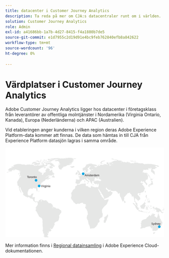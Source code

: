 ```yaml
---
title: datacenter i Customer Journey Analytics
description: Ta reda på mer om CJA:s datacentraler runt om i världen.
solution: Customer Journey Analytics
role: Admin
exl-id: a41686bb-1a7b-4d27-8415-f4a1880b7de5
source-git-commit: e1d7955c2d19d91e4bc9feb762840efb8a842622
workflow-type: tm+mt
source-wordcount: '96'
ht-degree: 0%

---
```


# Värdplatser i Customer Journey Analytics

Adobe Customer Journey Analytics ligger hos datacenter i företagsklass från leverantörer av offentliga molntjänster i Nordamerika (Virginia Ontario, Kanada), Europa (Nederländerna) och APAC (Australien).

Vid etableringen anger kunderna i vilken region deras Adobe Experience Platform-data kommer att finnas. De data som hämtas in till CJA från Experience Platform datasjön lagras i samma område.

![CJA-datacenter](assets/data-centers.png)

Mer information finns i [Regional datainsamling](https://experienceleague.adobe.com/en/docs/core-services/interface/data-collection/rdc) i Adobe Experience Cloud-dokumentationen.
